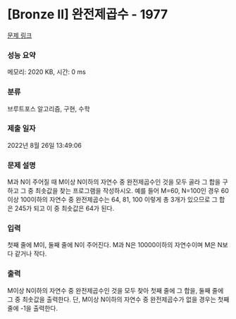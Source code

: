 # [Bronze II] 완전제곱수 - 1977 

[문제 링크](https://www.acmicpc.net/problem/1977) 

### 성능 요약

메모리: 2020 KB, 시간: 0 ms

### 분류

브루트포스 알고리즘, 구현, 수학

### 제출 일자

2022년 8월 26일 13:49:06

### 문제 설명

<p>M과 N이 주어질 때 M이상 N이하의 자연수 중 완전제곱수인 것을 모두 골라 그 합을 구하고 그 중 최솟값을 찾는 프로그램을 작성하시오. 예를 들어 M=60, N=100인 경우 60이상 100이하의 자연수 중 완전제곱수는 64, 81, 100 이렇게 총 3개가 있으므로 그 합은 245가 되고 이 중 최솟값은 64가 된다.</p>

### 입력 

 <p>첫째 줄에 M이, 둘째 줄에 N이 주어진다. M과 N은 10000이하의 자연수이며 M은 N보다 같거나 작다.</p>

### 출력 

 <p>M이상 N이하의 자연수 중 완전제곱수인 것을 모두 찾아 첫째 줄에 그 합을, 둘째 줄에 그 중 최솟값을 출력한다. 단, M이상 N이하의 자연수 중 완전제곱수가 없을 경우는 첫째 줄에 -1을 출력한다.</p>

